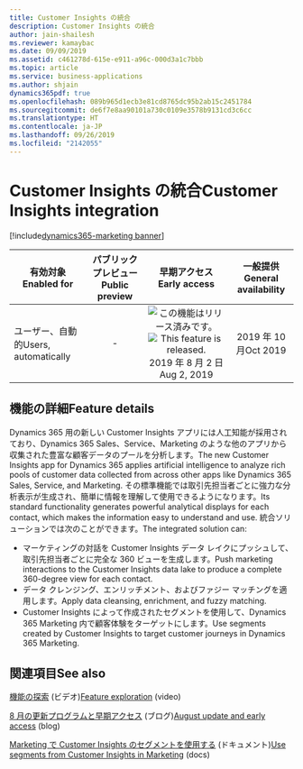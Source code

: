 ```yaml
---
title: Customer Insights の統合
description: Customer Insights の統合
author: jain-shailesh
ms.reviewer: kamaybac
ms.date: 09/09/2019
ms.assetid: c461278d-615e-e911-a96c-000d3a1c7bbb
ms.topic: article
ms.service: business-applications
ms.author: shjain
dynamics365pdf: true
ms.openlocfilehash: 089b965d1ecb3e81cd8765dc95b2ab15c2451784
ms.sourcegitcommit: de6f7e8aa90101a730c0109e3578b9131cd3c6cc
ms.translationtype: HT
ms.contentlocale: ja-JP
ms.lasthandoff: 09/26/2019
ms.locfileid: "2142055"
---
```

# <a name="customer-insights-integration"></a><span data-ttu-id="d2108-103">Customer Insights の統合</span><span class="sxs-lookup"><span data-stu-id="d2108-103">Customer Insights integration</span></span>
[!include[dynamics365-marketing banner](../includes/dynamics365-marketing.md)]

| <span data-ttu-id="d2108-104">有効対象</span><span class="sxs-lookup"><span data-stu-id="d2108-104">Enabled for</span></span>    |  <span data-ttu-id="d2108-105">パブリック プレビュー</span><span class="sxs-lookup"><span data-stu-id="d2108-105">Public preview</span></span> | <span data-ttu-id="d2108-106">早期アクセス</span><span class="sxs-lookup"><span data-stu-id="d2108-106">Early access</span></span> | <span data-ttu-id="d2108-107">一般提供</span><span class="sxs-lookup"><span data-stu-id="d2108-107">General availability</span></span> | 
| ---------- | :----------: |:----------: |:----------: |
|<span data-ttu-id="d2108-108">ユーザー、自動的</span><span class="sxs-lookup"><span data-stu-id="d2108-108">Users, automatically</span></span>|-|<span data-ttu-id="d2108-109">![この機能はリリース済みです。](/dynamics365-release-plan/media/green-checkmark.png "この機能はリリース済みです。")</span><span class="sxs-lookup"><span data-stu-id="d2108-109">![This feature is released.](/dynamics365-release-plan/media/green-checkmark.png "This feature is released.")</span></span> <span data-ttu-id="d2108-110">2019 年 8 月 2 日</span><span class="sxs-lookup"><span data-stu-id="d2108-110">Aug 2, 2019</span></span>| <span data-ttu-id="d2108-111">2019 年 10 月</span><span class="sxs-lookup"><span data-stu-id="d2108-111">Oct 2019</span></span>|






## <a name="feature-details"></a><span data-ttu-id="d2108-112">機能の詳細</span><span class="sxs-lookup"><span data-stu-id="d2108-112">Feature details</span></span>
<!--feature detail start -->
<span data-ttu-id="d2108-113">Dynamics 365 用の新しい Customer Insights アプリには人工知能が採用されており、Dynamics 365 Sales、Service、Marketing のような他のアプリから収集された豊富な顧客データのプールを分析します。</span><span class="sxs-lookup"><span data-stu-id="d2108-113">The new Customer Insights app for Dynamics 365 applies artificial intelligence to analyze rich pools of customer data collected from across other apps like Dynamics 365 Sales, Service, and Marketing.</span></span> <span data-ttu-id="d2108-114">その標準機能では取引先担当者ごとに強力な分析表示が生成され、簡単に情報を理解して使用できるようになります。</span><span class="sxs-lookup"><span data-stu-id="d2108-114">Its standard functionality generates powerful analytical displays for each contact, which makes the information easy to understand and use.</span></span> <span data-ttu-id="d2108-115">統合ソリューションでは次のことができます。</span><span class="sxs-lookup"><span data-stu-id="d2108-115">The integrated solution can:</span></span>

-  <span data-ttu-id="d2108-116">マーケティングの対話を Customer Insights データ レイクにプッシュして、取引先担当者ごとに完全な 360 ビューを生成します。</span><span class="sxs-lookup"><span data-stu-id="d2108-116">Push marketing interactions to the Customer Insights data lake to produce a complete 360-degree view for each contact.</span></span>
-  <span data-ttu-id="d2108-117">データ クレンジング、エンリッチメント、およびファジー マッチングを適用します。</span><span class="sxs-lookup"><span data-stu-id="d2108-117">Apply data cleansing, enrichment, and fuzzy matching.</span></span> 
-  <span data-ttu-id="d2108-118">Customer Insights によって作成されたセグメントを使用して、Dynamics 365 Marketing 内で顧客体験をターゲットにします。</span><span class="sxs-lookup"><span data-stu-id="d2108-118">Use segments created by Customer Insights to target customer journeys in Dynamics 365 Marketing.</span></span>
<!--feature detail end -->












## <a name="see-also"></a><span data-ttu-id="d2108-119">関連項目</span><span class="sxs-lookup"><span data-stu-id="d2108-119">See also</span></span>
<span data-ttu-id="d2108-120">[機能の探索](https://aka.ms/rogm19RW2ROV1) (ビデオ)</span><span class="sxs-lookup"><span data-stu-id="d2108-120">[Feature exploration](https://aka.ms/rogm19RW2ROV1) (video)</span></span>

<span data-ttu-id="d2108-121">[8 月の更新プログラムと早期アクセス](https://cloudblogs.microsoft.com/dynamics365/it/2019/08/03/dynamics-365-for-marketing-august-update-and-early-access-are-rolling-out-now/) (ブログ)</span><span class="sxs-lookup"><span data-stu-id="d2108-121">[August update and early access](https://cloudblogs.microsoft.com/dynamics365/it/2019/08/03/dynamics-365-for-marketing-august-update-and-early-access-are-rolling-out-now/) (blog)</span></span>

<span data-ttu-id="d2108-122">[Marketing で Customer Insights のセグメントを使用する](https://docs.microsoft.com/dynamics365/customer-engagement/marketing/customer-insights-segments) (ドキュメント)</span><span class="sxs-lookup"><span data-stu-id="d2108-122">[Use segments from Customer Insights in Marketing](https://docs.microsoft.com/dynamics365/customer-engagement/marketing/customer-insights-segments) (docs)</span></span>
